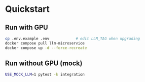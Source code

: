 # Quickstart

## Run with GPU
```bash
cp .env.example .env            # edit LLM_TAG when upgrading
docker compose pull llm-microservice
docker compose up -d --force-recreate
```

## Run without GPU (mock)
```bash
USE_MOCK_LLM=1 pytest -k integration
```
